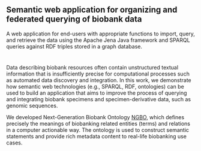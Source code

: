 ## Semantic web application for organizing and federated querying of biobank data
A web application for end-users with appropriate functions to import, query, and retrieve the data using the Apache Jena Java framework and SPARQL queries against RDF triples stored in a graph database.
#



Data describing biobank resources often contain unstructured textual information that is insufficiently precise for computational processes such as automated data discovery and integration. In this work, we demonstrate how semantic web technologies (e.g., SPARQL, RDF, ontologies) can be used to build an application that aims to improve the process of querying and integrating biobank specimens and specimen-derivative data, such as genomic sequences. 

We developed Next-Generation Biobank Ontology [NGBO](https://github.com/Dalalghamdi/NGBO), which defines precisely the meanings of biobanking related entities (terms) and relations in a computer actionable way. The ontology is used to construct semantic statements and provide rich metadata content to real-life biobanking use cases.
